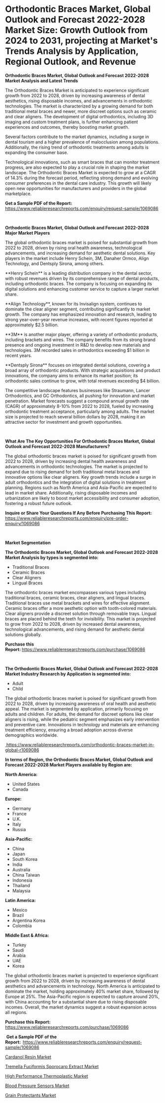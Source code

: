 <p><h1>Orthodontic Braces Market, Global Outlook and Forecast 2022-2028 Market Size: Growth Outlook from 2024 to 2031, projecting at Market's Trends Analysis by Application, Regional Outlook, and Revenue</h1></p><p><strong>Orthodontic Braces Market, Global Outlook and Forecast 2022-2028 Market Analysis and Latest Trends</strong></p>
<p><p>The Orthodontic Braces Market is anticipated to experience significant growth from 2022 to 2028, driven by increasing awareness of dental aesthetics, rising disposable incomes, and advancements in orthodontic technologies. The market is characterized by a growing demand for both traditional metal braces and newer, more discreet options such as ceramic and clear aligners. The development of digital orthodontics, including 3D imaging and custom treatment plans, is further enhancing patient experiences and outcomes, thereby boosting market growth.</p><p>Several factors contribute to the market dynamics, including a surge in dental tourism and a higher prevalence of malocclusion among populations. Additionally, the rising trend of orthodontic treatments among adults is expanding the consumer base. </p><p>Technological innovations, such as smart braces that can monitor treatment progress, are also expected to play a crucial role in shaping the market landscape. The Orthodontic Braces Market is expected to grow at a CAGR of 14.3% during the forecast period, reflecting strong demand and evolving consumer preferences in the dental care industry. This growth will likely open new opportunities for manufacturers and providers in the global marketplace.</p></p>
<p><strong>Get a Sample PDF of the Report:&nbsp;</strong> <a href="https://www.reliableresearchreports.com/enquiry/request-sample/1069086">https://www.reliableresearchreports.com/enquiry/request-sample/1069086</a></p>
<p>&nbsp;</p>
<p><strong>Orthodontic Braces Market, Global Outlook and Forecast 2022-2028 Major Market Players</strong></p>
<p><p>The global orthodontic braces market is poised for substantial growth from 2022 to 2028, driven by rising oral health awareness, technological advancements, and increasing demand for aesthetic dental solutions. Key players in the market include Henry Schein, 3M, Danaher Ormco, Align Technology, and Dentsply Sirona, among others.</p><p>**Henry Schein** is a leading distribution company in the dental sector, with robust revenues driven by its comprehensive range of dental products, including orthodontic braces. The company is focusing on expanding its digital solutions and enhancing customer service to capture a larger market share.</p><p>**Align Technology**, known for its Invisalign system, continues to dominate the clear aligner segment, contributing significantly to market growth. The company has emphasized innovation and research, leading to strong year-over-year revenue increases, with recent figures reported at approximately $2.5 billion.</p><p>**3M** is another major player, offering a variety of orthodontic products, including brackets and wires. The company benefits from its strong brand presence and ongoing investment in R&D to develop new materials and technologies. 3M recorded sales in orthodontics exceeding $1 billion in recent years.</p><p>**Dentsply Sirona** focuses on integrated dental solutions, covering a broad array of orthodontic products. With strategic acquisitions and product innovations, the company aims to enhance its market position; its orthodontic sales continue to grow, with total revenues exceeding $4 billion.</p><p>The competitive landscape features businesses like Straumann, Lancer Orthodontics, and GC Orthodontics, all pushing for innovation and market penetration. Market forecasts suggest a compound annual growth rate (CAGR) of approximately 8-10% from 2022 to 2028, fueled by increasing orthodontic treatment acceptance, particularly among adults. The market size is projected to reach several billion dollars by 2028, making it an attractive sector for investment and growth opportunities.</p></p>
<p>&nbsp;</p>
<p><strong>What Are The Key Opportunities For Orthodontic Braces Market, Global Outlook and Forecast 2022-2028 Manufacturers?</strong></p>
<p><p>The global orthodontic braces market is poised for significant growth from 2022 to 2028, driven by increasing dental health awareness and advancements in orthodontic technologies. The market is projected to expand due to rising demand for both traditional metal braces and innovative options like clear aligners. Key growth trends include a surge in adult orthodontics and the integration of digital solutions in treatment planning. Regions such as North America and Asia-Pacific are expected to lead in market share. Additionally, rising disposable incomes and urbanization are likely to boost market accessibility and consumer adoption, fostering a robust future outlook.</p></p>
<p><strong>Inquire or Share Your Questions If Any Before Purchasing This Report:</strong> <a href="https://www.reliableresearchreports.com/enquiry/pre-order-enquiry/1069086">https://www.reliableresearchreports.com/enquiry/pre-order-enquiry/1069086</a></p>
<p>&nbsp;</p>
<p><strong>Market Segmentation</strong></p>
<p><strong>The Orthodontic Braces Market, Global Outlook and Forecast 2022-2028 Market Analysis by types is segmented into:</strong></p>
<p><ul><li>Traditional Braces</li><li>Ceramic Braces</li><li>Clear Aligners</li><li>Lingual Braces</li></ul></p>
<p><p>The orthodontic braces market encompasses various types including traditional braces, ceramic braces, clear aligners, and lingual braces. Traditional braces use metal brackets and wires for effective alignment. Ceramic braces offer a more aesthetic option with tooth-colored materials. Clear aligners provide a discreet solution through removable trays. Lingual braces are placed behind the teeth for invisibility. This market is projected to grow from 2022 to 2028, driven by increased dental awareness, technological advancements, and rising demand for aesthetic dental solutions globally.</p></p>
<p><strong>Purchase this Report:&nbsp;</strong><a href="https://www.reliableresearchreports.com/purchase/1069086">https://www.reliableresearchreports.com/purchase/1069086</a></p>
<p>&nbsp;</p>
<p><strong>The Orthodontic Braces Market, Global Outlook and Forecast 2022-2028 Market Industry Research by Application is segmented into:</strong></p>
<p><ul><li>Adult</li><li>Child</li></ul></p>
<p><p>The global orthodontic braces market is poised for significant growth from 2022 to 2028, driven by increasing awareness of oral health and aesthetic appeal. The market is segmented by application, primarily focusing on adults and children. For adults, the demand for discreet options like clear aligners is rising, while the pediatric segment emphasizes early intervention and preventive care. Innovations in technology and materials are enhancing treatment efficiency, ensuring a broad adoption across diverse demographics worldwide.</p></p>
<p><a href="https://www.reliableresearchreports.com/orthodontic-braces-market-in-global-r1069086">&nbsp;https://www.reliableresearchreports.com/orthodontic-braces-market-in-global-r1069086</a></p>
<p><strong>In terms of Region, the Orthodontic Braces Market, Global Outlook and Forecast 2022-2028 Market Players available by Region are:</strong></p>
<p>
    <p> <strong> North America: </strong>
        <ul>
            <li>United States</li>
            <li>Canada</li>
        </ul>
        </p> 
    <p> <strong> Europe: </strong>
        <ul>
            <li>Germany</li>
            <li>France</li>
            <li>U.K.</li>
            <li>Italy</li>
            <li>Russia</li>
        </ul>
        </p> 
    <p> <strong> Asia-Pacific: </strong>
        <ul>
            <li>China</li>
            <li>Japan</li>
            <li>South Korea</li>
            <li>India</li>
            <li>Australia</li>
            <li>China Taiwan</li>
            <li>Indonesia</li>
            <li>Thailand</li>
            <li>Malaysia</li>
        </ul>
        </p> 
    <p> <strong> Latin America: </strong>
        <ul>
            <li>Mexico</li>
            <li>Brazil</li>
            <li>Argentina Korea</li>
            <li>Colombia</li>
        </ul>
        </p> 
    <p> <strong> Middle East & Africa: </strong>
        <ul>
            <li>Turkey</li>
            <li>Saudi</li>
            <li>Arabia</li>
            <li>UAE</li>
            <li>Korea</li>
        </ul>
    </p>
    </p>
<p><p>The global orthodontic braces market is projected to experience significant growth from 2022 to 2028, driven by increasing awareness of dental aesthetics and advancements in technology. North America is anticipated to dominate the market, holding approximately 40% market share, followed by Europe at 25%. The Asia-Pacific region is expected to capture around 20%, with China accounting for a substantial share due to rising disposable incomes. Overall, the market dynamics suggest a robust expansion across all regions.</p></p>
<p><strong>Purchase this Report: </strong><a href="https://www.reliableresearchreports.com/purchase/1069086">https://www.reliableresearchreports.com/purchase/1069086</a></p>
<p>&nbsp;<strong>Get a Sample PDF of the Report:&nbsp;&nbsp;</strong><a href="https://www.reliableresearchreports.com/enquiry/request-sample/1069086">https://www.reliableresearchreports.com/enquiry/request-sample/1069086</a></p>
<p><strong></strong></p>
<p><p><a href="https://medium.com/@luke.russell779/the-cardanol-resin-industry-analysis-report-offers-a-comprehensive-and-current-examination-of-the-51e26fecb33e">Cardanol Resin Market</a></p><p><a href="https://issuu.com/reportprime-2/docs/tremella-fuciformis-sporocarp-extra_7c154ee741c507">Tremella Fuciformis Sporocarp Extract Market</a></p><p><a href="https://www.linkedin.com/pulse/high-performance-thermoplastic-market-size-share-competitive-glnrc?trackingId=0lnVHUfUTTOi1igHmqXHNw%3D%3D">High Performance Thermoplastic Market</a></p><p><a href="https://medium.com/@ikki1019/this-report-aims-to-deliver-an-in-depth-analysis-of-the-global-blood-pressure-sensors-market-3b457a374634">Blood Pressure Sensors Market</a></p><p><a href="https://www.linkedin.com/pulse/grain-protectants-market-trends-growth-outlook-2024-2031-mzloc?trackingId=j%2Bm3vrduT12r1N71eVJbaw%3D%3D">Grain Protectants Market</a></p></p>